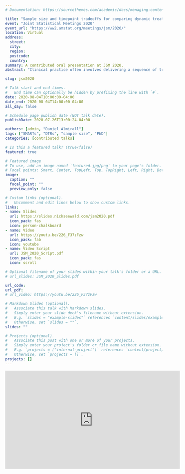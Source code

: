 ```yaml
---
# Documentation: https://sourcethemes.com/academic/docs/managing-content/

title: "Sample size and timepoint tradeoffs for comparing dynamic treatment regimens in a longitudinal SMART"
event: "Joint Statistical Meetings 2020"
event_url: "https://ww2.amstat.org/meetings/jsm/2020/"
location: Virtual
address:
  street:
  city:
  region:
  postcode:
  country:
summary: A contributed oral presentation at JSM 2020.
abstract: "Clinical practice often involves delivering a sequence of treatments which adapts to a patient’s changing needs. A dynamic treatment regimen (DTR) is a sequence of pre-specified decision rules which, based on a patient’s ongoing data, recommend interventions at multiple stages of treatment. The sequential, multiple-assignment randomized trial (SMART) is a tool which can be used in the development of a high-quality DTR. Often, SMARTs involve longitudinal outcomes collected over the course of the trial. An important consideration in the design of a longitudinal-outcome SMART, as with any trial, is both the sample size and number of measurement occasions. We extend previous work which developed easy-to-use sample size formulae for common SMART designs with three timepoints in which the primary aim is to compare, at end-of-study, two embedded DTRs which recommend different first-stage treatments. We discuss practical and statistical considerations in choosing between adding individuals or measurement occasions, while respecting the unique features of a SMART, including modeling constraints and over/under-representation of sequences of treatment among participants."

slug: jsm2020

# Talk start and end times.
#   End time can optionally be hidden by prefixing the line with `#`.
date: 2020-08-04T10:00:00-04:00
date_end: 2020-08-04T14:00:00-04:00
all_day: false

# Schedule page publish date (NOT talk date).
publishDate: 2020-07-26T13:00:24-04:00

authors: [admin, "Daniel Almirall"]
tags: ["SMARTs", "DTRs", "sample size", "PhD"]
categories: [contributed talks]

# Is this a featured talk? (true/false)
featured: true

# Featured image
# To use, add an image named `featured.jpg/png` to your page's folder.
# Focal points: Smart, Center, TopLeft, Top, TopRight, Left, Right, BottomLeft, Bottom, BottomRight.
image:
  caption: ""
  focal_point: ""
  preview_only: false

# Custom links (optional).
#   Uncomment and edit lines below to show custom links.
links:
- name: Slides
  url: https://slides.nickseewald.com/jsm2020.pdf
  icon_pack: fas
  icon: person-chalkboard
- name: Video
  url: https://youtu.be/226_F37zFzw
  icon_pack: fab
  icon: youtube
- name: Video Script
  url: JSM_2020_Script.pdf
  icon_pack: fas
  icon: scroll

# Optional filename of your slides within your talk's folder or a URL.
# url_slides: JSM_2020_Slides.pdf

url_code:
url_pdf:
# url_video: https://youtu.be/226_F37zFzw

# Markdown Slides (optional).
#   Associate this talk with Markdown slides.
#   Simply enter your slide deck's filename without extension.
#   E.g. `slides = "example-slides"` references `content/slides/example-slides.md`.
#   Otherwise, set `slides = ""`.
slides: ""

# Projects (optional).
#   Associate this post with one or more of your projects.
#   Simply enter your project's folder or file name without extension.
#   E.g. `projects = ["internal-project"]` references `content/project/deep-learning/index.md`.
#   Otherwise, set `projects = []`.
projects: []
---
```


<div style="text-align: center;"><iframe width="560" height="315" src="https://www.youtube-nocookie.com/embed/226_F37zFzw" frameborder="0" allow="accelerometer; autoplay; encrypted-media; gyroscope; picture-in-picture" allowfullscreen"></iframe></div>
